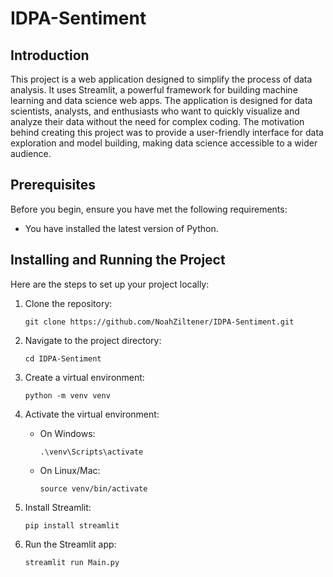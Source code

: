 # IDPA-Sentiment

## Introduction

This project is a web application designed to simplify the process of data analysis. It uses Streamlit, a powerful framework for building machine learning and data science web apps. The application is designed for data scientists, analysts, and enthusiasts who want to quickly visualize and analyze their data without the need for complex coding. The motivation behind creating this project was to provide a user-friendly interface for data exploration and model building, making data science accessible to a wider audience.

## Prerequisites

Before you begin, ensure you have met the following requirements:

* You have installed the latest version of Python.

## Installing and Running the Project

Here are the steps to set up your project locally:

1. Clone the repository:
    ```
    git clone https://github.com/NoahZiltener/IDPA-Sentiment.git
    ```

2. Navigate to the project directory:
    ```
    cd IDPA-Sentiment
    ```

3. Create a virtual environment:
    ```
    python -m venv venv
    ```

4. Activate the virtual environment:
    * On Windows:
        ```
        .\venv\Scripts\activate
        ```
    * On Linux/Mac:
        ```
        source venv/bin/activate
        ```

5. Install Streamlit:
    ```
    pip install streamlit
    ```

6. Run the Streamlit app:
    ```
    streamlit run Main.py
    ```
